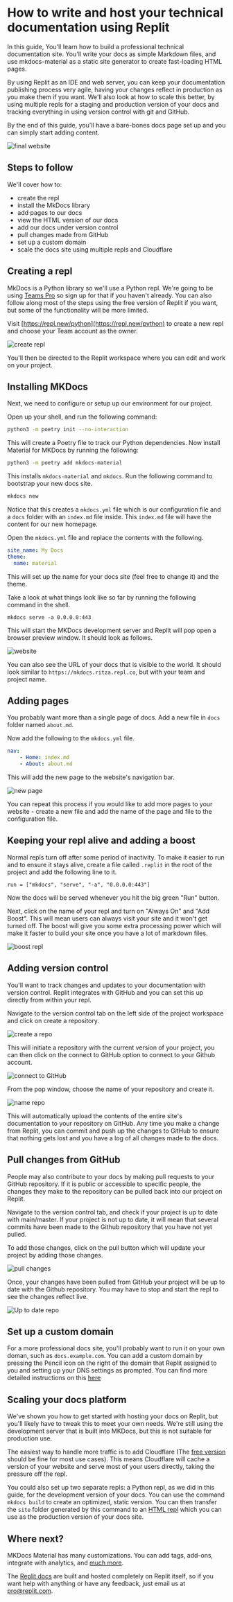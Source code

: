 # How to write and host your technical documentation using Replit

In this guide, You'll learn how to build a professional technical documentation site. You'll write your docs as simple Markdown files, and use mkdocs-material as a static site generator to create fast-loading HTML pages.

By using Replit as an IDE and web server, you can keep your documentation publishing process very agile, having your changes reflect in production as you make them if you want. We'll also look at how to scale this better, by using multiple repls for a staging and production version of your docs and tracking everything in using version control with git and GitHub.

By the end of this guide, you'll have a bare-bones docs page set up and you can simply start adding content.

![final website](/images/teamsPro/hosting-docs/final-website.png)

## Steps to follow

We'll cover how to:

* create the repl
* install the MkDocs library
* add pages to our docs
* view the HTML version of our docs
* add our docs under version control
* pull changes made from GitHub
* set up a custom domain
* scale the docs site using multiple repls and Cloudflare

## Creating a repl

MkDocs is a Python library so we'll use a Python repl. We're going to be using [Teams Pro](https://replit.com/site/teams-pro) so sign up for that if you haven't already. You can also follow along most of the steps using the free version of Replit if you want, but some of the functionality will be more limited.

Visit [https://repl.new/python](https://repl.new/python) to create a new repl and choose your Team account as the owner.

![create repl](/images/teamsPro/hosting-docs/create-repl.png) 

You'll then be directed to the Replit workspace where you can edit and work on your project.

## Installing MKDocs 

Next, we need to configure or setup up our environment for our project.

Open up your shell, and run the following command:

```bash
python3 -m poetry init --no-interaction
```

This will create a Poetry file to track our Python dependencies. Now install Material for MKDocs by running the following:

```bash
python3 -m poetry add mkdocs-material
```

This installs `mkdocs-material` and `mkdocs`. Run the following command to bootstrap your new docs site.


```bash
mkdocs new
```

Notice that this creates a `mkdocs.yml` file which is our configuration file and a `docs` folder with an `index.md` file inside. This `index.md` file will have the content for our new homepage.

Open the `mkdocs.yml` file and replace the contents with the following.

```yaml
site_name: My Docs
theme:
  name: material
```

This will set up the name for your docs site (feel free to change it) and the theme.

Take a look at what things look like so far by running the following command in the shell.

```
mkdocs serve -a 0.0.0.0:443
```

This will start the MKDocs development server and Replit will pop open a browser preview window. It should look as follows.

![website](/images/teamsPro/hosting-docs/doc-website.png)

You can also see the URL of your docs that is visible to the world. It should look similar to `https://mkdocs.ritza.repl.co`, but with your team and project name.

## Adding pages

You probably want more than a single page of docs. Add a new file in `docs` folder named `about.md`. 

Now add the following to the `mkdocs.yml` file.

```yaml
nav:
    - Home: index.md
    - About: about.md
```
 
This will add the new page to the website's navigation bar.

![new page](/images/teamsPro/hosting-docs/new-page.png)

You can repeat this process if you would like to add more pages to your website - create a new file and add the name of the page and file to the configuration file.

## Keeping your repl alive and adding a boost

Normal repls turn off after some period of inactivity. To make it easier to run and to ensure it stays alive, create a file called `.replit` in the root of the project and add the following line to it.

```
run = ["mkdocs", "serve", "-a", "0.0.0.0:443"]
```

Now the docs will be served whenever you hit the big green "Run" button. 

Next, click on the name of your repl and turn on "Always On" and "Add Boost". This will mean users can always visit your site and it won't get turned off. The boost will give you some extra processing power which will make it faster to build your site once you have a lot of markdown files.

![boost repl](/images/teamsPro/hosting-docs/boost.png)


## Adding version control

You'll want to track changes and updates to your documentation with version control. Replit integrates with GitHub and you can set this up directly from within your repl.

Navigate to the version control tab on the left side of the project workspace and click on create a repository.

![create a repo](/images/teamsPro/hosting-docs/create-repo.png)

This will initiate a repository with the current version of your project, you can then click on the connect to GitHub option to connect to your Github account.

![connect to GitHub](/images/teamsPro/hosting-docs/connect-github.png)

From the pop window, choose the name of your repository and create it.

![name repo](/images/teamsPro/hosting-docs/create-git-repo.png)

This will automatically upload the contents of the entire site's documentation to your repository on GitHub. Any time you make a change from Replit, you can commit and push up the changes to GitHub to ensure that nothing gets lost and you have a log of all changes made to the docs.

## Pull changes from GitHub

People may also contribute to your docs by making pull requests to your GitHub repository. If it is public or accessible to specific people, the changes they make to the repository can be pulled back into our project on Replit.

Navigate to the version control tab, and check if your project is up to date with main/master.
If your project is not up to date, it will mean that several commits have been made to the Github repository that you have not yet pulled.

To add those changes, click on the pull button which will update your project by adding those changes.

![pull changes](/images/teamsPro/hosting-docs/replit-pr.png)

Once, your changes have been pulled from GitHub your project will be up to date with the Github repository. You may have to stop and start the repl to see the changes reflect live.

![Up to date repo](/images/teamsPro/hosting-docs/up-to-date.png)

## Set up a custom domain

For a more professional docs site, you'll probably want to run it on your own doman, such as `docs.example.com`. You can add a custom domain by pressing the Pencil icon on the right of the domain that Replit assigned to you and setting up your DNS settings as prompted. You can find more detailed instructions on this [here](https://docs.replit.com/hosting/hosting-web-pages#custom-domains)

## Scaling your docs platform

We've shown you how to get started with hosting your docs on Replit, but you'll likely have to tweak this to meet your own needs. We're still using the development server that is built into MKDocs, but this is not suitable for production use. 

The easiest way to handle more traffic is to add Cloudflare (The [free version](https://www.cloudflare.com/en-gb/plans/free/) should be fine for most use cases). This means Cloudflare will cache a version of your website and serve most of your users directly, taking the pressure off the repl.

You could also set up two separate repls: a Python repl, as we did in this guide, for the development version of your docs. You can use the command `mkdocs build` to create an optimized, static version. You can then transfer the `site` folder generated by this command to an [HTML repl](https://docs.replit.com/hosting/hosting-web-pages) which you can use as the production version of your docs site.

## Where next?

MKDocs Material has many customizations. You can add tags, add-ons, integrate with analytics, and [much more](https://squidfunk.github.io/mkdocs-material/reference/).

The [Replit docs](https://docs.replit.com) are built and hosted completely on Replit itself, so if you want help with anything or have any feedback, just email us at pro@replit.com.





